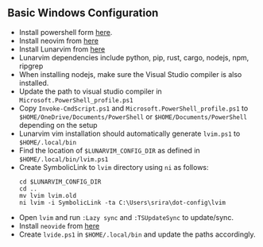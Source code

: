 ## Basic Windows Configuration

- Install powershell form [here](https://github.com/PowerShell/PowerShell).
- Install neovim from [here](https://neovim.io)
- Install Lunarvim from [here](https://lunarvim.org)
- Lunarvim dependencies include python, pip, rust, cargo, nodejs, npm, ripgrep
- When installing nodejs, make sure the Visual Studio compiler is also installed.
- Update the path to visual studio compiler in `Microsoft.PowerShell_profile.ps1`
- Copy `Invoke-CmdScript.ps1` and  `Microsoft.PowerShell_profile.ps1` to 
  `$HOME/OneDrive/Documents/PowerShell` or  `$HOME/Documents/PowerShell` depending
  on the setup
- Lunarvim vim installation should automatically generate `lvim.ps1` to `$HOME/.local/bin`
- Find the location of `$LUNARVIM_CONFIG_DIR` as defined in `$HOME/.local/bin/lvim.ps1`
- Create SymbolicLink to `lvim` directory using `ni` as follows:
  ```
  cd $LUNARVIM_CONFIG_DIR
  cd ..
  mv lvim lvim.old
  ni lvim -i SymbolicLink -ta C:\Users\srira\dot-config\lvim
  ```
- Open `lvim` and run `:Lazy sync` and `:TSUpdateSync` to update/sync.
- Install `neovide` from [here](https://neovide.dev)
- Create `lvide.ps1` in `$HOME/.local/bin` and update the paths accordingly.
